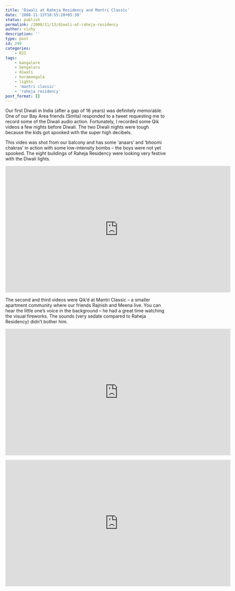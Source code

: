 ```yaml
---
title: 'Diwali at Raheja Residency and Mantri Classic'
date: '2008-11-13T10:55:20+05:30'
status: publish
permalink: /2008/11/13/diwali-at-raheja-residency
author: vishy
description: ''
type: post
id: 249
categories: 
    - R2I
tags:
    - bangalore
    - bengaluru
    - diwali
    - koramangala
    - lights
    - 'mantri classic'
    - 'raheja residency'
post_format: []
---
```

Our first Diwali in India (after a gap of 16 years) was definitely memorable. One of our Bay Area friends (Smita) responded to a tweet requesting me to record some of the Diwali audio action. Fortunately, I recorded some Qik videos a few nights before Diwali. The two Diwali nights were tough because the kids got spooked with the super high decibels.

This video was shot from our balcony and has some ‘anaars’ and ‘bhoomi chakras’ in action with some low-intensity bombs – the boys were not yet spooked. The eight buildings of Raheja Residency were looking very festive with the Diwali lights.

<span class="embed-youtube" style="text-align:center; display: block;"><iframe allowfullscreen="true" class="youtube-player" height="394" src="https://www.youtube.com/embed/WaQXm12-vFc?version=3&rel=1&fs=1&autohide=2&showsearch=0&showinfo=1&iv_load_policy=1&wmode=transparent" style="border:0;" type="text/html" width="700"></iframe></span>

The second and third videos were Qik’d at Mantri Classic – a smaller apartment community where our friends Rajnish and Meena live. You can hear the little one’s voice in the background – he had a great time watching the visual fireworks. The sounds (very sedate compared to Raheja Residency) didn’t bother him.

<span class="embed-youtube" style="text-align:center; display: block;"><iframe allowfullscreen="true" class="youtube-player" height="394" src="https://www.youtube.com/embed/pmBXBS7LVqQ?version=3&rel=1&fs=1&autohide=2&showsearch=0&showinfo=1&iv_load_policy=1&wmode=transparent" style="border:0;" type="text/html" width="700"></iframe></span>

<span class="embed-youtube" style="text-align:center; display: block;"><iframe allowfullscreen="true" class="youtube-player" height="394" src="https://www.youtube.com/embed/lZ9KR0rTy9I?version=3&rel=1&fs=1&autohide=2&showsearch=0&showinfo=1&iv_load_policy=1&wmode=transparent" style="border:0;" type="text/html" width="700"></iframe></span>